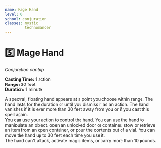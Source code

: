 ```yaml
---
name: Mage Hand
level: 0
school: conjuration
classes: mystic
         technomancer
---
```


# :five: Mage Hand 
_Conjuration cantrip_ 

**Casting Time:** 1 action    
**Range:** 30 feet    
**Duration:** 1 minute 

A spectral, floating hand appears at a point you choose within range. The hand lasts for the duration or until you dismiss it as an action. The hand vanishes if it is ever more than 30 feet away from you or if you cast this spell again.    
You can use your action to control the hand. You can use the hand to manipulate an object, open an unlocked door or container, stow or retrieve an item from an open container, or pour the contents out of a vial. You can move the hand up to 30 feet each time you use it.    
The hand can't attack, activate magic items, or carry more than 10 pounds. 
